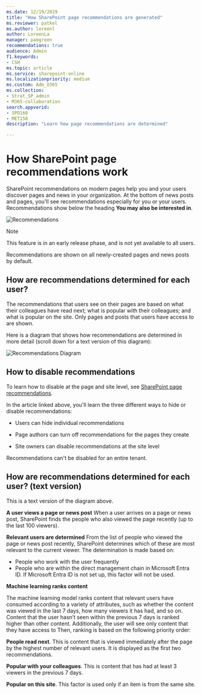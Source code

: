 ```yaml
---
ms.date: 12/19/2019
title: "How SharePoint page recommendations are generated"
ms.reviewer: patkel
ms.author: loreenl
author: LoreenLa
manager: pamgreen
recommendations: true
audience: Admin
f1.keywords:
- CSH
ms.topic: article
ms.service: sharepoint-online
ms.localizationpriority: medium
ms.custom: Adm_O365
ms.collection:  
- Strat_SP_admin
- M365-collaboration
search.appverid:
- SPO160
- MET150
description: "Learn how page recommendations are determined"

---
```

# How SharePoint page recommendations work
SharePoint recommendations on modern pages help you and your users discover pages and news in your organization. At the bottom of news posts and pages, you'll see recommendations especially for you or your users. Recommendations show below the heading **You may also be interested in**.

![Recommendations](media/PageRecommendationsDocs.png)

> [!NOTE]
> This feature is in an early release phase, and is not yet available to all users.

Recommendations are shown on all newly-created pages and news posts by default.

## How are recommendations determined for each user?
The recommendations that users see on their pages are based on what their colleagues have read next; what is popular with their colleagues; and what is popular on the site. Only pages and posts that users have access to are shown.

Here is a diagram that shows how recommendations are determined in more detail (scroll down for a text version of this diagram):

![Recommendations Diagram](media/DMC_SharePointRecommendationConceptual_largertextsize.png)


## How to disable recommendations
To learn how to disable at the page and site level, see [SharePoint page recommendations](https://support.office.com/article/sharepoint-page-recommendations-12bf4c4e-3452-4575-afd4-ef7536b027fa/).

In the article linked above, you'll learn the three different ways to hide or disable recommendations:

-   Users can hide individual recommendations  

-   Page authors can turn off recommendations for the pages they create

-   Site owners can disable recommendations at the site level

Recommendations can't be disabled for an entire tenant.

## How are recommendations determined for each user? (text version)

This is a text version of the diagram above.

**A user views a page or news post**
When a user arrives on a page or news post, SharePoint finds the people who also viewed the page recently (up to the last 100 viewers).

**Relevant users are determined**
From the list of people who viewed the page or news post recently, SharePoint determines which of these are most relevant to the current viewer. The determination is made based on:
-   People who work with the user frequently
-   People who are within the direct management chain in Microsoft Entra ID. If Microsoft Entra ID is not set up, this factor will not be used.

**Machine learning ranks content**

The machine learning model ranks content that relevant users have consumed according to a variety of attributes, such as whether the content was viewed in the last 7 days, how many viewers it has had, and so on. 
Content that the user hasn’t seen within the previous 7 days is ranked higher than other content. 
Additionally, the user will see only content that they have access to
Then, ranking is based on the following priority order:

**People read next**. This is content that is viewed immediately after the page by the highest number of relevant users. It is displayed as the first two recommendations.

**Popular with your colleagues**. This is content that has had at least 3 viewers in the previous 7 days.

**Popular on this site**. This factor is used only if an item is from the same site.
